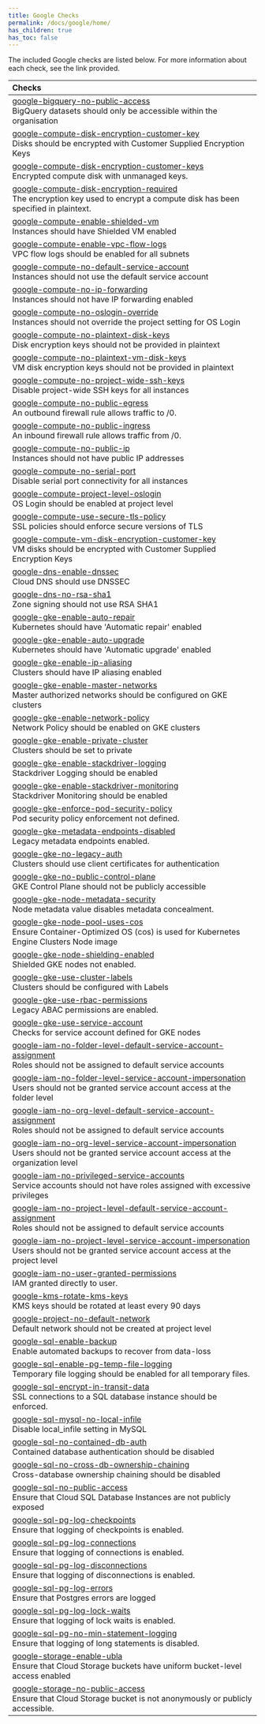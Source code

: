 ```yaml
---
title: Google Checks
permalink: /docs/google/home/
has_children: true
has_toc: false
---
```


The included Google checks are listed below. For more information about each check, see the link provided.

| Checks |
|:------------|
|[google-bigquery-no-public-access](/docs/google/bigquery/no-public-access)<br>BigQuery datasets should only be accessible within the organisation|
|[google-compute-disk-encryption-customer-key](/docs/google/compute/disk-encryption-customer-key)<br>Disks should be encrypted with Customer Supplied Encryption Keys|
|[google-compute-disk-encryption-customer-keys](/docs/google/compute/disk-encryption-customer-keys)<br>Encrypted compute disk with unmanaged keys.|
|[google-compute-disk-encryption-required](/docs/google/compute/disk-encryption-required)<br>The encryption key used to encrypt a compute disk has been specified in plaintext.|
|[google-compute-enable-shielded-vm](/docs/google/compute/enable-shielded-vm)<br>Instances should have Shielded VM enabled|
|[google-compute-enable-vpc-flow-logs](/docs/google/compute/enable-vpc-flow-logs)<br>VPC flow logs should be enabled for all subnets|
|[google-compute-no-default-service-account](/docs/google/compute/no-default-service-account)<br>Instances should not use the default service account|
|[google-compute-no-ip-forwarding](/docs/google/compute/no-ip-forwarding)<br>Instances should not have IP forwarding enabled|
|[google-compute-no-oslogin-override](/docs/google/compute/no-oslogin-override)<br>Instances should not override the project setting for OS Login|
|[google-compute-no-plaintext-disk-keys](/docs/google/compute/no-plaintext-disk-keys)<br>Disk encryption keys should not be provided in plaintext|
|[google-compute-no-plaintext-vm-disk-keys](/docs/google/compute/no-plaintext-vm-disk-keys)<br>VM disk encryption keys should not be provided in plaintext|
|[google-compute-no-project-wide-ssh-keys](/docs/google/compute/no-project-wide-ssh-keys)<br>Disable project-wide SSH keys for all instances|
|[google-compute-no-public-egress](/docs/google/compute/no-public-egress)<br>An outbound firewall rule allows traffic to /0.|
|[google-compute-no-public-ingress](/docs/google/compute/no-public-ingress)<br>An inbound firewall rule allows traffic from /0.|
|[google-compute-no-public-ip](/docs/google/compute/no-public-ip)<br>Instances should not have public IP addresses|
|[google-compute-no-serial-port](/docs/google/compute/no-serial-port)<br>Disable serial port connectivity for all instances|
|[google-compute-project-level-oslogin](/docs/google/compute/project-level-oslogin)<br>OS Login should be enabled at project level|
|[google-compute-use-secure-tls-policy](/docs/google/compute/use-secure-tls-policy)<br>SSL policies should enforce secure versions of TLS|
|[google-compute-vm-disk-encryption-customer-key](/docs/google/compute/vm-disk-encryption-customer-key)<br>VM disks should be encrypted with Customer Supplied Encryption Keys|
|[google-dns-enable-dnssec](/docs/google/dns/enable-dnssec)<br>Cloud DNS should use DNSSEC|
|[google-dns-no-rsa-sha1](/docs/google/dns/no-rsa-sha1)<br>Zone signing should not use RSA SHA1|
|[google-gke-enable-auto-repair](/docs/google/gke/enable-auto-repair)<br>Kubernetes should have 'Automatic repair' enabled|
|[google-gke-enable-auto-upgrade](/docs/google/gke/enable-auto-upgrade)<br>Kubernetes should have 'Automatic upgrade' enabled|
|[google-gke-enable-ip-aliasing](/docs/google/gke/enable-ip-aliasing)<br>Clusters should have IP aliasing enabled|
|[google-gke-enable-master-networks](/docs/google/gke/enable-master-networks)<br>Master authorized networks should be configured on GKE clusters|
|[google-gke-enable-network-policy](/docs/google/gke/enable-network-policy)<br>Network Policy should be enabled on GKE clusters|
|[google-gke-enable-private-cluster](/docs/google/gke/enable-private-cluster)<br>Clusters should be set to private|
|[google-gke-enable-stackdriver-logging](/docs/google/gke/enable-stackdriver-logging)<br>Stackdriver Logging should be enabled|
|[google-gke-enable-stackdriver-monitoring](/docs/google/gke/enable-stackdriver-monitoring)<br>Stackdriver Monitoring should be enabled|
|[google-gke-enforce-pod-security-policy](/docs/google/gke/enforce-pod-security-policy)<br>Pod security policy enforcement not defined.|
|[google-gke-metadata-endpoints-disabled](/docs/google/gke/metadata-endpoints-disabled)<br>Legacy metadata endpoints enabled.|
|[google-gke-no-legacy-auth](/docs/google/gke/no-legacy-auth)<br>Clusters should use client certificates for authentication|
|[google-gke-no-public-control-plane](/docs/google/gke/no-public-control-plane)<br>GKE Control Plane should not be publicly accessible|
|[google-gke-node-metadata-security](/docs/google/gke/node-metadata-security)<br>Node metadata value disables metadata concealment.|
|[google-gke-node-pool-uses-cos](/docs/google/gke/node-pool-uses-cos)<br>Ensure Container-Optimized OS (cos) is used for Kubernetes Engine Clusters Node image|
|[google-gke-node-shielding-enabled](/docs/google/gke/node-shielding-enabled)<br>Shielded GKE nodes not enabled.|
|[google-gke-use-cluster-labels](/docs/google/gke/use-cluster-labels)<br>Clusters should be configured with Labels|
|[google-gke-use-rbac-permissions](/docs/google/gke/use-rbac-permissions)<br>Legacy ABAC permissions are enabled.|
|[google-gke-use-service-account](/docs/google/gke/use-service-account)<br>Checks for service account defined for GKE nodes|
|[google-iam-no-folder-level-default-service-account-assignment](/docs/google/iam/no-folder-level-default-service-account-assignment)<br>Roles should not be assigned to default service accounts|
|[google-iam-no-folder-level-service-account-impersonation](/docs/google/iam/no-folder-level-service-account-impersonation)<br>Users should not be granted service account access at the folder level|
|[google-iam-no-org-level-default-service-account-assignment](/docs/google/iam/no-org-level-default-service-account-assignment)<br>Roles should not be assigned to default service accounts|
|[google-iam-no-org-level-service-account-impersonation](/docs/google/iam/no-org-level-service-account-impersonation)<br>Users should not be granted service account access at the organization level|
|[google-iam-no-privileged-service-accounts](/docs/google/iam/no-privileged-service-accounts)<br>Service accounts should not have roles assigned with excessive privileges|
|[google-iam-no-project-level-default-service-account-assignment](/docs/google/iam/no-project-level-default-service-account-assignment)<br>Roles should not be assigned to default service accounts|
|[google-iam-no-project-level-service-account-impersonation](/docs/google/iam/no-project-level-service-account-impersonation)<br>Users should not be granted service account access at the project level|
|[google-iam-no-user-granted-permissions](/docs/google/iam/no-user-granted-permissions)<br>IAM granted directly to user.|
|[google-kms-rotate-kms-keys](/docs/google/kms/rotate-kms-keys)<br>KMS keys should be rotated at least every 90 days|
|[google-project-no-default-network](/docs/google/project/no-default-network)<br>Default network should not be created at project level|
|[google-sql-enable-backup](/docs/google/sql/enable-backup)<br>Enable automated backups to recover from data-loss|
|[google-sql-enable-pg-temp-file-logging](/docs/google/sql/enable-pg-temp-file-logging)<br>Temporary file logging should be enabled for all temporary files.|
|[google-sql-encrypt-in-transit-data](/docs/google/sql/encrypt-in-transit-data)<br>SSL connections to a SQL database instance should be enforced.|
|[google-sql-mysql-no-local-infile](/docs/google/sql/mysql-no-local-infile)<br>Disable local_infile setting in MySQL|
|[google-sql-no-contained-db-auth](/docs/google/sql/no-contained-db-auth)<br>Contained database authentication should be disabled|
|[google-sql-no-cross-db-ownership-chaining](/docs/google/sql/no-cross-db-ownership-chaining)<br>Cross-database ownership chaining should be disabled|
|[google-sql-no-public-access](/docs/google/sql/no-public-access)<br>Ensure that Cloud SQL Database Instances are not publicly exposed|
|[google-sql-pg-log-checkpoints](/docs/google/sql/pg-log-checkpoints)<br>Ensure that logging of checkpoints is enabled.|
|[google-sql-pg-log-connections](/docs/google/sql/pg-log-connections)<br>Ensure that logging of connections is enabled.|
|[google-sql-pg-log-disconnections](/docs/google/sql/pg-log-disconnections)<br>Ensure that logging of disconnections is enabled.|
|[google-sql-pg-log-errors](/docs/google/sql/pg-log-errors)<br>Ensure that Postgres errors are logged|
|[google-sql-pg-log-lock-waits](/docs/google/sql/pg-log-lock-waits)<br>Ensure that logging of lock waits is enabled.|
|[google-sql-pg-no-min-statement-logging](/docs/google/sql/pg-no-min-statement-logging)<br>Ensure that logging of long statements is disabled.|
|[google-storage-enable-ubla](/docs/google/storage/enable-ubla)<br>Ensure that Cloud Storage buckets have uniform bucket-level access enabled|
|[google-storage-no-public-access](/docs/google/storage/no-public-access)<br>Ensure that Cloud Storage bucket is not anonymously or publicly accessible.|

